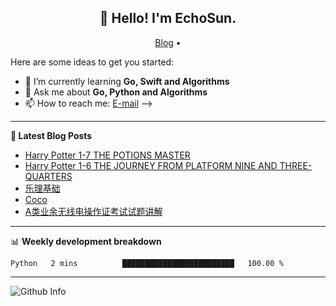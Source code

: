 <h2 align="center">👋 Hello! I'm EchoSun.</h2>
<p align="center">
  <a href="https://blog.echosun.top">Blog</a> •
</p>

Here are some ideas to get you started:

- 🌱 I’m currently learning **Go, Swift and Algorithms**
- 💬 Ask me about **Go, Python and Algorithms**
- 📫 How to reach me: [E-mail](echosun1996@126.com)
-->

-------
**📝 Latest Blog Posts**

<!-- BLOG-POST-LIST:START -->
- [Harry Potter 1-7 THE POTIONS MASTER](https://blog.echosun.top/posts/444fdcb5.html)
- [Harry Potter 1-6 THE JOURNEY FROM PLATFORM NINE AND THREE-QUARTERS](https://blog.echosun.top/posts/b124e4c3.html)
- [乐理基础](https://blog.echosun.top/posts/de23edaf.html)
- [Coco](https://blog.echosun.top/posts/78b3e07f.html)
- [A类业余无线电操作证考试试题讲解](https://blog.echosun.top/posts/8a816489.html)
<!-- BLOG-POST-LIST:END -->

-------

📊 **Weekly development breakdown**
<!--START_SECTION:waka-->

```text
Python   2 mins          █████████████████████████   100.00 %
```

<!--END_SECTION:waka-->

-------
![Github Info](https://github-readme-stats.vercel.app/api?username=echosun1996&show_icons=true&count_private=true&hide=prs&theme=default_repocard)
